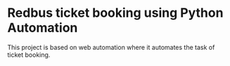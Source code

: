 # Redbus ticket booking using Python Automation
This project is based on web automation where it automates the task of ticket booking.
